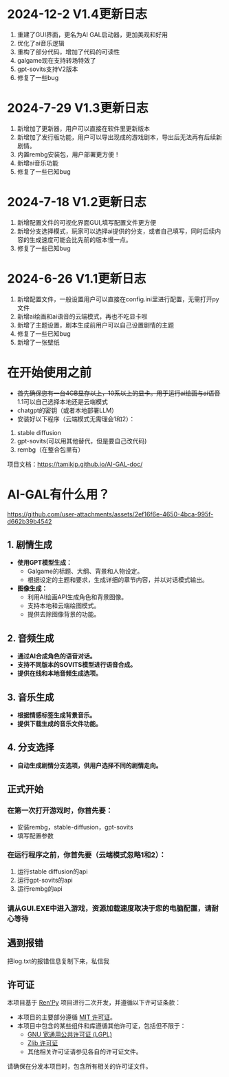 # 2024-12-2 V1.4更新日志
1. 重建了GUI界面，更名为AI GAL启动器，更加美观和好用
2. 优化了ai音乐逻辑
3. 重构了部分代码，增加了代码的可读性
4. galgame现在支持转场特效了
5. gpt-sovits支持V2版本
6. 修复了一些bug


# 2024-7-29 V1.3更新日志
1. 新增加了更新器，用户可以直接在软件里更新版本
2. 新增加了发行版功能，用户可以导出现成的游戏剧本，导出后无法再有后续新剧情。
3. 内置rembg安装包，用户部署更方便！
4. 新增ai音乐功能
5. 修复了一些已知bug

# 2024-7-18 V1.2更新日志
1. 新增配置文件的可视化界面GUI,填写配置文件更方便
2. 新增分支选择模式，玩家可以选择ai提供的分支，或者自己填写，同时后续内容的生成速度可能会比先前的版本慢一点。
3. 修复了一些已知bug

# 2024-6-26 V1.1更新日志
1. 新增配置文件，一般设置用户可以直接在config.ini里进行配置，无需打开py文件
2. 新增ai绘画和ai语音的云端模式，再也不吃显卡啦
3. 新增了主题设置，剧本生成前用户可以自己设置剧情的主题
4. 修复了一些已知bug
5. 新增了一张壁纸


# 在开始使用之前
- ~~首先确保您有一台4GB显存以上，10系以上的显卡。用于运行ai绘画与ai语音~~ 1.1可以自己选择本地还是云端模式
- chatgpt的密钥（或者本地部署LLM）
- 安装好以下程序（云端模式无需理会1和2）：
1. stable diffusion
2. gpt-sovits(可以用其他替代，但是要自己改代码)
3. rembg（在整合包里有）


项目文档：https://tamikip.github.io/AI-GAL-doc/
# AI-GAL有什么用？
https://github.com/user-attachments/assets/2ef16f6e-4650-4bca-995f-d662b39b4542


## 1. 剧情生成
- **使用GPT模型生成：**  
  - Galgame的标题、大纲、背景和人物设定。  
  - 根据设定的主题和要求，生成详细的章节内容，并以对话模式输出。
- **图像生成：**  
  - 利用AI绘画API生成角色和背景图像。  
  - 支持本地和云端绘图模式。  
  - 提供去除图像背景的功能。

## 2. 音频生成
- **通过AI合成角色的语音对话。**  
- **支持不同版本的SOVITS模型进行语音合成。**  
- **提供在线和本地音频生成选项。**

## 3. 音乐生成
- **根据情感标签生成背景音乐。**  
- **提供下载生成的音乐文件功能。**


## 4. 分支选择
- **自动生成剧情分支选项，供用户选择不同的剧情走向。**

## 正式开始
### 在第一次打开游戏时，你首先要：
- 安装rembg，stable-diffusion，gpt-sovits
- 填写配置参数
### 在运行程序之前，你首先要（云端模式忽略1和2）：
1. 运行stable diffusion的api
2. 运行gpt-sovits的api
3. 运行rembg的api

### 请从GUI.EXE中进入游戏，资源加载速度取决于您的电脑配置，请耐心等待

## 遇到报错
把log.txt的报错信息复制下来，私信我
## 许可证

本项目基于 [Ren'Py](https://www.renpy.org/) 项目进行二次开发，并遵循以下许可证条款：

- 本项目的主要部分遵循 [MIT 许可证](LICENSE)。
- 本项目中包含的某些组件和库遵循其他许可证，包括但不限于：
  - [GNU 宽通用公共许可证 (LGPL)](https://www.gnu.org/licenses/lgpl-3.0.html)
  - [Zlib 许可证](https://opensource.org/licenses/Zlib)
  - 其他相关许可证请参见各自的许可证文件。

请确保在分发本项目时，包含所有相关的许可证文件。



